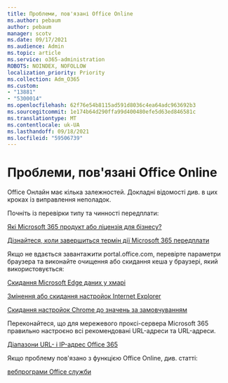 ```yaml
---
title: Проблеми, пов'язані Office Online
ms.author: pebaum
author: pebaum
manager: scotv
ms.date: 09/17/2021
ms.audience: Admin
ms.topic: article
ms.service: o365-administration
ROBOTS: NOINDEX, NOFOLLOW
localization_priority: Priority
ms.collection: Adm_O365
ms.custom:
- "13881"
- "5300014"
ms.openlocfilehash: 62f76e54b8115ad591d8036c4ea64adc963692b3
ms.sourcegitcommit: 1e174b64d290ffa99d400480efe5d63ed846581c
ms.translationtype: MT
ms.contentlocale: uk-UA
ms.lasthandoff: 09/18/2021
ms.locfileid: "59506739"
---
```

# <a name="issues-related-to-office-online"></a>Проблеми, пов'язані Office Online

Office Онлайн має кілька залежностей. Докладні відомості див. в цих кроках із виправлення неполадок.

Почніть із перевірки типу та чинності передплати:

[Які Microsoft 365 продукт або ліцензія для бізнесу?](https://support.microsoft.com/office/what-microsoft-365-business-product-or-license-do-i-have-f8ab5e25-bf3f-4a47-b264-174b1ee925fd)  

[Дізнайтеся, коли завершиться термін дії Microsoft 365 передплати](https://support.microsoft.com/office/find-out-when-your-microsoft-365-subscription-expires-2eb89f06-bd1c-4f57-9269-f1cbab894341)  

Якщо не вдається завантажити portal.office.com, перевірте параметри браузера та виконайте очищення або скидання кеша у браузері, який використовується:

[Скидання Microsoft Edge даних у хмарі](https://docs.microsoft.com/deployedge/edge-learnmore-reset-data-in-cloud)  

[Змінення або скидання настройок Internet Explorer](https://support.microsoft.com/windows/change-or-reset-internet-explorer-settings-2d4bac50-5762-91c5-a057-a922533f77d5) 

[Скидання настройок Chrome до значень за замовчуванням](https://support.google.com/chrome/answer/3296214?hl=en)  

Переконайтеся, що для мережевого проксі-сервера Microsoft 365 правильно настроєно всі рекомендовані URL-адреси та URL-адреси.

[Діапазони URL- і IP-адрес Office 365](https://docs.microsoft.com/microsoft-365/enterprise/urls-and-ip-address-ranges)  

Якщо проблему пов'язано з функцією Office Online, див. статті:

[вебпрограми Office служби](https://docs.microsoft.com/office365/servicedescriptions/office-online-service-description/office-online-service-description)

